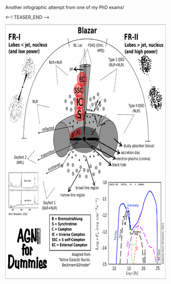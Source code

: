<!-- 
.. link: 
.. description: 
.. tags: astro/physics, AGN, for Dummies, infographics, PhD
.. date: 2013/08/20 17:53:15
.. title: AGN for Dummies
.. slug: agn-for-dummies
-->

Another infographic attempt from one of my PhD exams!

<--! TEASER_END -->

<a href="../files/very_unified_model_bck.png"><img alt="AGN for Dummies" height="800" src="../files/very_unified_model_bck.png" title="AGN for Dummies" width="600" /></a>